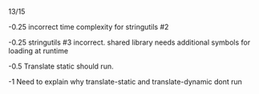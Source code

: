 13/15

-0.25 incorrect time complexity for stringutils #2

-0.25 stringutils #3 incorrect. shared library needs additional symbols for loading at runtime

-0.5 Translate static should run.

-1 Need to explain why translate-static and translate-dynamic dont run
